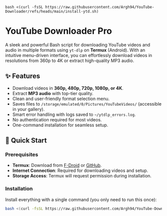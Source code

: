 ```bash <(curl -fsSL https://raw.githubusercontent.com/Argh94/YouTube-Downloader/refs/heads/main/install-ytd.sh)```
# YouTube Downloader Pro

A sleek and powerful Bash script for downloading YouTube videos and audio in multiple formats using `yt-dlp` on **Termux** (Android). With an intuitive menu-driven interface, you can effortlessly download videos in resolutions from 360p to 4K or extract high-quality MP3 audio.

## ✨ Features
- Download videos in **360p, 480p, 720p, 1080p, or 4K**.
- Extract **MP3 audio** with top-tier quality.
- Clean and user-friendly format selection menu.
- Saves files to `/storage/emulated/0/Pictures/YouTubeVideos/` (accessible in your gallery).
- Smart error handling with logs saved to `~/ytdlp_errors.log`.
- No authentication required for most videos.
- One-command installation for seamless setup.

## 🚀 Quick Start

### Prerequisites
- **Termux**: Download from [F-Droid](https://f-droid.org/en/packages/com.termux/) or [GitHub](https://github.com/termux/termux-app).
- **Internet Connection**: Required for downloading videos and setup.
- **Storage Access**: Termux will request permission during installation.

### Installation
Install everything with a single command (you only need to run this once):
```bash
bash <(curl -fsSL https://raw.githubusercontent.com/Argh94/YouTube-Downloader/refs/heads/main/install-ytd.sh)

